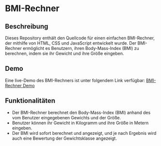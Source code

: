 # BMI-Rechner

## Beschreibung
Dieses Repository enthält den Quellcode für einen einfachen BMI-Rechner, der mithilfe von HTML, CSS und JavaScript entwickelt wurde. Der BMI-Rechner ermöglicht es Benutzern, ihren Body-Mass-Index (BMI) zu berechnen, indem sie ihr Gewicht und ihre Größe eingeben.

## Demo
Eine live-Demo des BMI-Rechners ist unter folgendem Link verfügbar: [BMI-Rechner Demo]([https://example.com](https://yalcinkurt89.github.io/bmi_calculator/))

## Funktionalitäten
- Der BMI-Rechner berechnet den Body-Mass-Index (BMI) anhand des vom Benutzer eingegebenen Gewichts und der Größe.
- Benutzer können ihr Gewicht in Kilogramm und ihre Größe in Metern eingeben.
- Der BMI wird sofort berechnet und angezeigt, und je nach Ergebnis wird auch eine Bewertung der Gewichtsklasse angezeigt.
